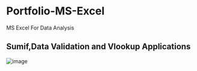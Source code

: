 # Portfolio-MS-Excel
MS Excel For Data Analysis

## Sumif,Data Validation and Vlookup Applications
![image](https://github.com/ramkamarajugadda/Portfolio-MS-Excel/assets/154403806/8a63ef77-5d76-4ba3-ad26-89aa37a54574)




